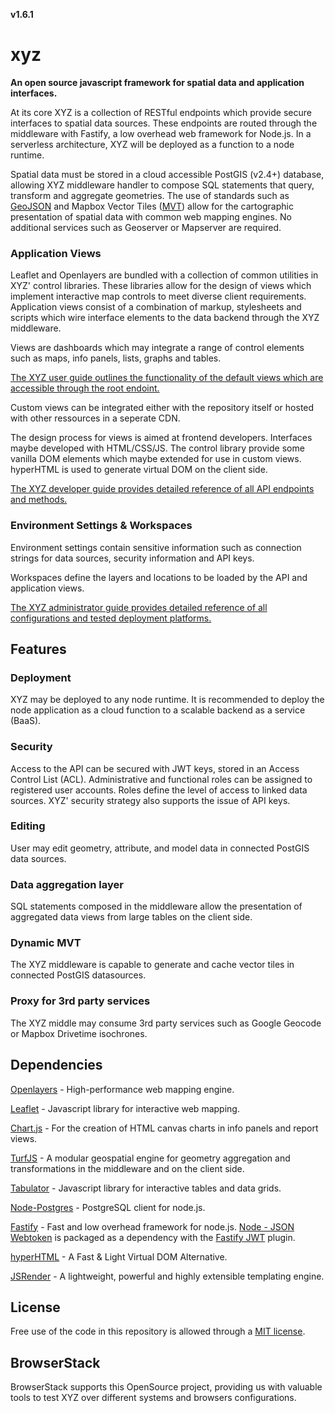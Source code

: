**v1.6.1**

# xyz

**An open source javascript framework for spatial data and application interfaces.**

At its core XYZ is a collection of RESTful endpoints which provide secure interfaces to spatial data sources. These endpoints are routed through the middleware with Fastify, a low overhead web framework for Node.js. In a serverless architecture, XYZ will be deployed as a function to a node runtime.

Spatial data must be stored in a cloud accessible PostGIS (v2.4+) database, allowing XYZ middleware handler to compose SQL statements that query, transform and aggregate geometries. The use of standards such as [GeoJSON](https://tools.ietf.org/html/rfc7946) and Mapbox Vector Tiles ([MVT](https://docs.mapbox.com/vector-tiles/specification/)) allow for the cartographic presentation of spatial data with common web mapping engines. No additional services such as Geoserver or Mapserver are required.

### Application Views

Leaflet and Openlayers are bundled with a collection of common utilities in XYZ' control libraries. These libraries allow for the design of views which implement interactive map controls to meet diverse client requirements. Application views consist of a combination of markup, stylesheets and scripts which wire interface elements to the data backend through the XYZ middleware.

Views are dashboards which may integrate a range of control elements such as maps, info panels, lists, graphs and tables.

[The XYZ user guide outlines the functionality of the default views which are accessible through the root endoint.](https://geolytix.github.io/docs/developer_docs/introduction/)

Custom views can be integrated either with the repository itself or hosted with other ressources in a seperate CDN.

The design process for views is aimed at frontend developers. Interfaces maybe developed with HTML/CSS/JS. The control library provide some vanilla DOM elements which maybe extended for use in custom views. hyperHTML is used to generate virtual DOM on the client side.

[The XYZ developer guide provides detailed reference of all API endpoints and methods.](https://geolytix.github.io/docs/developer_docs/introduction/)

### Environment Settings & Workspaces

Environment settings contain sensitive information such as connection strings for data sources, security information and API keys.

Workspaces define the layers and locations to be loaded by the API and application views.

[The XYZ administrator guide provides detailed reference of all configurations and tested deployment platforms.](https://geolytix.github.io/docs/developer_docs/introduction/)

## Features

### Deployment

XYZ may be deployed to any node runtime. It is recommended to deploy the node application as a cloud function to a scalable backend as a service (BaaS).

### Security

Access to the API can be secured with JWT keys, stored in an Access Control List (ACL). Administrative and functional roles can be assigned to registered user accounts. Roles define the level of access to linked data sources. XYZ' security strategy also supports the issue of API keys.

### Editing

User may edit geometry, attribute, and model data in connected PostGIS data sources.

### Data aggregation layer

SQL statements composed in the middleware allow the presentation of aggregated data views from large tables on the client side.

### Dynamic MVT

The XYZ middleware is capable to generate and cache vector tiles in connected PostGIS datasources.

### Proxy for 3rd party services

The XYZ middle may consume 3rd party services such as Google Geocode or Mapbox Drivetime isochrones.


## Dependencies

[Openlayers](https://github.com/openlayers/openlayers) - High-performance web mapping engine.

[Leaflet](https://github.com/Leaflet/Leaflet) - Javascript library for interactive web mapping.

[Chart.js](https://github.com/chartjs/Chart.js) - For the creation of HTML canvas charts in info panels and report views.

[TurfJS](https://github.com/Turfjs/turf) - A modular geospatial engine for geometry aggregation and transformations in the middleware and on the client side.

[Tabulator](https://github.com/olifolkerd/tabulator) - Javascript library for interactive tables and data grids.

[Node-Postgres](https://github.com/brianc/node-postgres) - PostgreSQL client for node.js.

[Fastify](https://github.com/fastify/fastify) - Fast and low overhead framework for node.js. [Node - JSON Webtoken](https://github.com/auth0/node-jsonwebtoken) is packaged as a dependency with the [Fastify JWT](https://github.com/fastify/fastify-jwt) plugin.

[hyperHTML](https://github.com/WebReflection/hyperHTML) - A Fast & Light Virtual DOM Alternative.

[JSRender](https://github.com/BorisMoore/jsrender) - A lightweight, powerful and highly extensible templating engine.


## License

Free use of the code in this repository is allowed through a [MIT license](https://github.com/GEOLYTIX/xyz/blob/master/LICENSE).


## BrowserStack

BrowserStack supports this OpenSource project, providing us with valuable tools to test XYZ over different systems and browsers configurations.